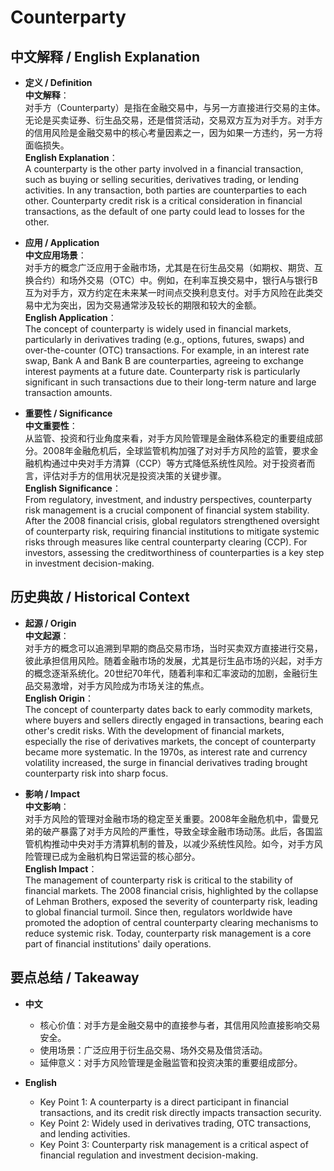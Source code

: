 # Counterparty

## 中文解释 / English Explanation

* **定义 / Definition**  
  **中文解释**：  
  对手方（Counterparty）是指在金融交易中，与另一方直接进行交易的主体。无论是买卖证券、衍生品交易，还是借贷活动，交易双方互为对手方。对手方的信用风险是金融交易中的核心考量因素之一，因为如果一方违约，另一方将面临损失。  
  **English Explanation**：  
  A counterparty is the other party involved in a financial transaction, such as buying or selling securities, derivatives trading, or lending activities. In any transaction, both parties are counterparties to each other. Counterparty credit risk is a critical consideration in financial transactions, as the default of one party could lead to losses for the other.

* **应用 / Application**  
  **中文应用场景**：  
  对手方的概念广泛应用于金融市场，尤其是在衍生品交易（如期权、期货、互换合约）和场外交易（OTC）中。例如，在利率互换交易中，银行A与银行B互为对手方，双方约定在未来某一时间点交换利息支付。对手方风险在此类交易中尤为突出，因为交易通常涉及较长的期限和较大的金额。  
  **English Application**：  
  The concept of counterparty is widely used in financial markets, particularly in derivatives trading (e.g., options, futures, swaps) and over-the-counter (OTC) transactions. For example, in an interest rate swap, Bank A and Bank B are counterparties, agreeing to exchange interest payments at a future date. Counterparty risk is particularly significant in such transactions due to their long-term nature and large transaction amounts.

* **重要性 / Significance**  
  **中文重要性**：  
  从监管、投资和行业角度来看，对手方风险管理是金融体系稳定的重要组成部分。2008年金融危机后，全球监管机构加强了对对手方风险的监管，要求金融机构通过中央对手方清算（CCP）等方式降低系统性风险。对于投资者而言，评估对手方的信用状况是投资决策的关键步骤。  
  **English Significance**：  
  From regulatory, investment, and industry perspectives, counterparty risk management is a crucial component of financial system stability. After the 2008 financial crisis, global regulators strengthened oversight of counterparty risk, requiring financial institutions to mitigate systemic risks through measures like central counterparty clearing (CCP). For investors, assessing the creditworthiness of counterparties is a key step in investment decision-making.

## 历史典故 / Historical Context

* **起源 / Origin**  
  **中文起源**：  
  对手方的概念可以追溯到早期的商品交易市场，当时买卖双方直接进行交易，彼此承担信用风险。随着金融市场的发展，尤其是衍生品市场的兴起，对手方的概念逐渐系统化。20世纪70年代，随着利率和汇率波动的加剧，金融衍生品交易激增，对手方风险成为市场关注的焦点。  
  **English Origin**：  
  The concept of counterparty dates back to early commodity markets, where buyers and sellers directly engaged in transactions, bearing each other's credit risks. With the development of financial markets, especially the rise of derivatives markets, the concept of counterparty became more systematic. In the 1970s, as interest rate and currency volatility increased, the surge in financial derivatives trading brought counterparty risk into sharp focus.

* **影响 / Impact**  
  **中文影响**：  
  对手方风险的管理对金融市场的稳定至关重要。2008年金融危机中，雷曼兄弟的破产暴露了对手方风险的严重性，导致全球金融市场动荡。此后，各国监管机构推动中央对手方清算机制的普及，以减少系统性风险。如今，对手方风险管理已成为金融机构日常运营的核心部分。  
  **English Impact**：  
  The management of counterparty risk is critical to the stability of financial markets. The 2008 financial crisis, highlighted by the collapse of Lehman Brothers, exposed the severity of counterparty risk, leading to global financial turmoil. Since then, regulators worldwide have promoted the adoption of central counterparty clearing mechanisms to reduce systemic risk. Today, counterparty risk management is a core part of financial institutions' daily operations.

## 要点总结 / Takeaway

* **中文**  
  - 核心价值：对手方是金融交易中的直接参与者，其信用风险直接影响交易安全。  
  - 使用场景：广泛应用于衍生品交易、场外交易及借贷活动。  
  - 延伸意义：对手方风险管理是金融监管和投资决策的重要组成部分。

* **English**  
  - Key Point 1: A counterparty is a direct participant in financial transactions, and its credit risk directly impacts transaction security.  
  - Key Point 2: Widely used in derivatives trading, OTC transactions, and lending activities.  
  - Key Point 3: Counterparty risk management is a critical aspect of financial regulation and investment decision-making.